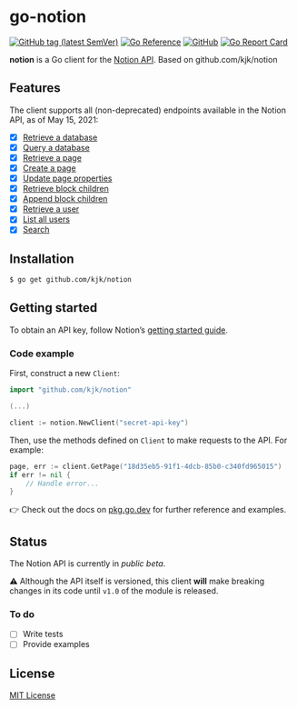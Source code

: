 # go-notion

[![GitHub tag (latest SemVer)](https://img.shields.io/github/v/tag/dstotijn/go-notion?label=go%20module)](https://github.com/kjk/notion/tags)
[![Go Reference](https://pkg.go.dev/badge/github.com/kjk/notion.svg)](https://pkg.go.dev/github.com/kjk/notion)
[![GitHub](https://img.shields.io/github/license/dstotijn/go-notion)](LICENSE)
[![Go Report Card](https://goreportcard.com/badge/github.com/kjk/notion)](https://goreportcard.com/report/github.com/kjk/notion)

**notion** is a Go client for the
 [Notion API](https://developers.notion.com/reference). Based on github.com/kjk/notion

## Features

The client supports all (non-deprecated) endpoints available in the Notion API,
as of May 15, 2021:

- [x] [Retrieve a database](https://pkg.go.dev/github.com/kjk/notion#Client.FindDatabaseByID)
- [x] [Query a database](https://pkg.go.dev/github.com/kjk/notion#Client.QueryDatabase)
- [x] [Retrieve a page](https://pkg.go.dev/github.com/kjk/notion#Client.GetPage)
- [x] [Create a page](https://pkg.go.dev/github.com/kjk/notion#Client.CreatePage)
- [x] [Update page properties](https://pkg.go.dev/github.com/kjk/notion#Client.UpdatePageProps)
- [x] [Retrieve block children](https://pkg.go.dev/github.com/kjk/notion#Client.FindBlockChildrenByID)
- [x] [Append block children](https://pkg.go.dev/github.com/kjk/notion#Client.AppendBlockChildren)
- [x] [Retrieve a user](https://pkg.go.dev/github.com/kjk/notion#Client.FindUserByID)
- [x] [List all users](https://pkg.go.dev/github.com/kjk/notion#Client.ListUsers)
- [x] [Search](https://pkg.go.dev/github.com/kjk/notion#Client.Search)

## Installation

```sh
$ go get github.com/kjk/notion
```

## Getting started

To obtain an API key, follow Notion’s [getting started guide](https://developers.notion.com/docs/getting-started).

### Code example

First, construct a new `Client`:

```go
import "github.com/kjk/notion"

(...)

client := notion.NewClient("secret-api-key")
```

Then, use the methods defined on `Client` to make requests to the API. For
example:

```go
page, err := client.GetPage("18d35eb5-91f1-4dcb-85b0-c340fd965015")
if err != nil {
    // Handle error...
}
```

👉 Check out the docs on
[pkg.go.dev](https://pkg.go.dev/github.com/kjk/notion) for further
reference and examples.

## Status

The Notion API is currently in _public beta_.

⚠️ Although the API itself is versioned, this client **will** make breaking
changes in its code until `v1.0` of the module is released.

### To do

- [ ] Write tests
- [ ] Provide examples

## License

[MIT License](LICENSE)
